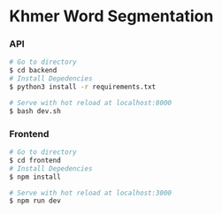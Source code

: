 # Khmer Word Segmentation

### API
```bash
# Go to directory
$ cd backend
# Install Depedencies
$ python3 install -r requirements.txt

# Serve with hot reload at localhost:8000
$ bash dev.sh
```


### Frontend
```bash
# Go to directory
$ cd frontend
# Install Depedencies
$ npm install

# Serve with hot reload at localhost:3000
$ npm run dev
```